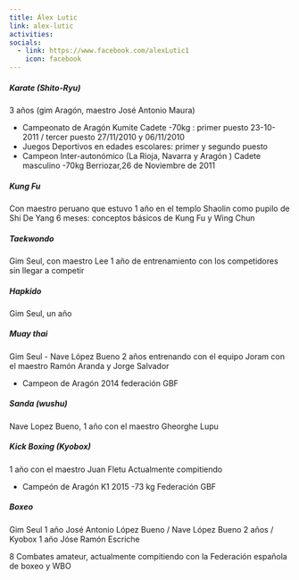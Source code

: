 ```yaml
---
title: Álex Lutic
link: alex-lutic
activities:
socials:
  - link: https://www.facebook.com/alexLutic1
    icon: facebook
---
```

<h5>Karate (Shito-Ryu)</h5>
<p>3 años (gim Aragón, maestro José Antonio Maura)</p>
<ul>
  <li>Campeonato de Aragón Kumite Cadete -70kg : primer puesto 23-10-2011 / tercer puesto 27/11/2010 y 06/11/2010</li>
  <li>Juegos Deportivos en edades escolares: primer y segundo puesto</li>
  <li>Campeon Inter-autonómico (La Rioja, Navarra y Aragón ) Cadete masculino -70kg Berriozar,26 de Noviembre de 2011</li>
</ul>

<h5>Kung Fu</h5>
<p>Con maestro peruano que estuvo 1 año en el templo Shaolin como pupilo de Shi De Yang
6 meses: conceptos básicos de Kung Fu y Wing Chun</p>

<h5>Taekwondo</h5>
<p>Gim Seul, con maestro Lee
1 año de entrenamiento con los competidores sin llegar a competir</p>

<h5>Hapkido</h5>
<p>Gim Seul, un año</p>

<h5>Muay thai</h5>
<p>Gim Seul - Nave López Bueno
2 años entrenando con el equipo Joram con el maestro Ramón Aranda y Jorge Salvador</p>
<ul>
  <li>Campeon de Aragón 2014 federación GBF</li>
</ul>

<h5>Sanda (wushu)</h5>
<p>Nave Lopez Bueno, 1 año con el maestro Gheorghe Lupu</p>

<h5>Kick Boxing (Kyobox)</h5>
<p>1 año con el maestro Juan Fletu
Actualmente compitiendo</p>

<ul>
  <li>Campeón de Aragón K1  2015 -73 kg Federación GBF</li>
</ul>

<h5>Boxeo</h5>
<p>Gim Seul
1 año José Antonio López Bueno / Nave López Bueno
2 años / Kyobox
1 año Jóse Ramón Escriche</p>

<p>8 Combates amateur, actualmente compitiendo con la Federación española de boxeo
y WBO</p>
